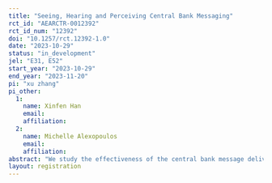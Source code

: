 ```yaml
---
title: "Seeing, Hearing and Perceiving Central Bank Messaging"
rct_id: "AEARCTR-0012392"
rct_id_num: "12392"
doi: "10.1257/rct.12392-1.0"
date: "2023-10-29"
status: "in_development"
jel: "E31, E52"
start_year: "2023-10-29"
end_year: "2023-11-20"
pi: "xu zhang"
pi_other:
  1:
    name: Xinfen Han
    email: 
    affiliation: 
  2:
    name: Michelle Alexopoulos
    email: 
    affiliation: 
abstract: "We study the effectiveness of the central bank message delivery on households' inflation and interest rate expectations.  We provide random subsets of participants in the Nielsen Homescan panel with video, audio, transcript, one chart from the monetary policy report press conference. We ask their inflation and interest rate expectations before and after the treatment. We also follow up their shopping behavior in the incoming months. This experiment allows us to assess to what extent these verbal and nonverbal communications in the different formats of communication alter the beliefs and spending plans of households."
layout: registration
---
```


